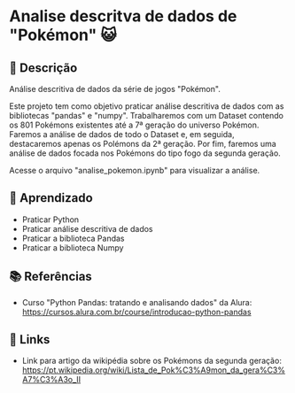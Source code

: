 # Analise descritva de dados de "Pokémon" 😺

## 📝 Descrição

Análise descritiva de dados da série de jogos "Pokémon".

Este projeto tem como objetivo praticar análise descritiva de dados com as bibliotecas "pandas" e "numpy". Trabalharemos com um Dataset contendo os 801 Pokémons existentes até a 7ª geração do universo Pokémon. Faremos a análise de dados de todo o Dataset e, em seguida, destacaremos apenas os Polémons da 2ª geração. Por fim, faremos uma análise de dados focada nos Pokémons do tipo fogo da segunda geração.

Acesse o arquivo "analise_pokemon.ipynb" para visualizar a análise.

## 🧠 Aprendizado

* Praticar Python
* Praticar análise descritiva de dados
* Praticar a biblioteca Pandas
* Praticar a biblioteca Numpy

## 📚 Referências

* Curso "Python Pandas: tratando e analisando dados" da Alura: https://cursos.alura.com.br/course/introducao-python-pandas

## 🔗 Links

* Link para artigo da wikipédia sobre os Pokémons da segunda geração: https://pt.wikipedia.org/wiki/Lista_de_Pok%C3%A9mon_da_gera%C3%A7%C3%A3o_II
